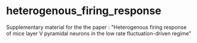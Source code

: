 # heterogenous_firing_response
Supplementary material for the the paper : "Heterogenous firing response of mice layer V pyramidal neurons in the low rate fluctuation-driven regime"
